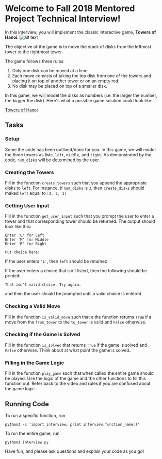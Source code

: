 # Welcome to Fall 2018 Mentored Project Technical Interview!

In this interview, you will implement the classic interactive game, **Towers of Hanoi**.
![alt text](https://s3.amazonaws.com/codecademy-content/courses/cs-path-stacks/stacks-project/towers.gif "Logo Title Text 1")

The objective of the game is to move the stack of disks from the leftmost tower to the rightmost tower.

The game follows three rules:

1. Only one disk can be moved at a time.
2. Each move consists of taking the top disk from one of the towers and placing it on top of another tower or on an empty rod.
3. No disk may be placed on top of a smaller disk.

In this game, we will model the disks as numbers (i.e. the larger the number, the bigger the disk). Here's what a possible game solution could look like:

[Towers of Hanoi](https://s3.amazonaws.com/codecademy-content/courses/cs-path-stacks/towers.mov)

## Tasks

### Setup
Some the code has been outlined/done for you. In this game, we will model the three towers as lists, `left`, `middle`, and `right`. As demonstrated by the code, `num_disks` will be determined by the user.

### Creating the Towers
Fill in the function `create_towers` such that you append the appropriate disks to `left`. For instance, if `num_disks` is `3`, then `create_disks` should maked `left` equal to `[3, 2, 1]`

### Getting User Input
Fill in the function `get_user_input` such that you prompt the user to enter a tower and that corresponding tower should be returned. The output should look like this:
```python3
Enter 'L' for Left
Enter 'M' for Middle
Enter 'R' for Right

Put choice here: 
```

If the user enters `'L'`, then `left` should be returned.

If the user enters a choice that isn't listed, then the following should be printed:
```python3
That isn't valid choice. Try again.
```
and then the user should be prompted until a valid choice is entered.

### Checking a Valid Move
Fill in the function `is_valid_move` such that a the function returns `True` if a move from the `from_tower` to the `to_tower` is valid and `False` otherwise.

### Checking if the Game is Solved
Fill in the function `is_solved` that returns `True` if the game is solved and `False` otherwise. Think about at what point the game is solved..

### Filling in the Game Logic
Fill in the function `play_game` such that when called the entire game should be played. Use the logic of the game and the other functions to fill this function out. Refer back to the video and rules if you are confused about the game logic.

## Running Code
To run a specific function, run
```python3
python3 -c 'import interview; print interview.function_name()'
```

To run the entire game, run
```python3
python3 interview.py
```

Have fun, and please ask questions and explain your code as you go!


